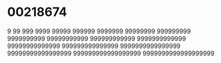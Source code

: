 # 00218674
9 
99
999
9999
99999
999999
9999999
99999999
999999999
9999999999
99999999999
999999999999
9999999999999
99999999999999
999999999999999
9999999999999999
99999999999999999
999999999999999999
9999999999999999999
